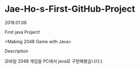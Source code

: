 # Jae-Ho-s-First-GitHub-Project

2018.01.06

First java Project!

<Making 2048 Game with Java>

Description

모바일 2048 게임을 PC에서 java로 구현해봤습니다:)
